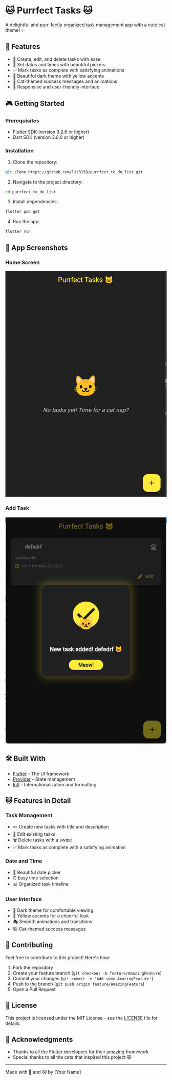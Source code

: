 # 🐱 Purrfect Tasks 🐱

A delightful and purr-fectly organized task management app with a cute cat theme! ✨

## 🌟 Features

- 🎯 Create, edit, and delete tasks with ease
- 📅 Set dates and times with beautiful pickers
- ✅ Mark tasks as complete with satisfying animations
- 🎨 Beautiful dark theme with yellow accents
- 🐾 Cat-themed success messages and animations
- 📱 Responsive and user-friendly interface

## 🎮 Getting Started

### Prerequisites

- Flutter SDK (version 3.2.6 or higher)
- Dart SDK (version 3.0.0 or higher)

### Installation

1. Clone the repository:
```bash
git clone https://github.com/liz3158/purrfect_to_do_list.git
```

2. Navigate to the project directory:
```bash
cd purrfect_to_do_list
```

3. Install dependencies:
```bash
flutter pub get
```

4. Run the app:
```bash
flutter run
```

## 🎨 App Screenshots

### Home Screen
![Home Screen](assets/page1.png)

### Add Task
![Add Task](assets/page2.png)

## 🛠️ Built With

- [Flutter](https://flutter.dev/) - The UI framework
- [Provider](https://pub.dev/packages/provider) - State management
- [Intl](https://pub.dev/packages/intl) - Internationalization and formatting

## 🐱 Features in Detail

### Task Management
- ✏️ Create new tasks with title and description
- 📝 Edit existing tasks
- 🗑️ Delete tasks with a swipe
- ✅ Mark tasks as complete with a satisfying animation

### Date and Time
- 📅 Beautiful date picker
- ⏰ Easy time selection
- 📊 Organized task timeline

### User Interface
- 🌙 Dark theme for comfortable viewing
- 💛 Yellow accents for a cheerful look
- 🎭 Smooth animations and transitions
- 🐱 Cat-themed success messages

## 🤝 Contributing

Feel free to contribute to this project! Here's how:

1. Fork the repository
2. Create your feature branch (`git checkout -b feature/AmazingFeature`)
3. Commit your changes (`git commit -m 'Add some AmazingFeature'`)
4. Push to the branch (`git push origin feature/AmazingFeature`)
5. Open a Pull Request

## 📝 License

This project is licensed under the MIT License - see the [LICENSE](LICENSE) file for details.

## 🙏 Acknowledgments

- Thanks to all the Flutter developers for their amazing framework
- Special thanks to all the cats that inspired this project 😺

---
Made with 💛 and 🐱 by [Your Name]
